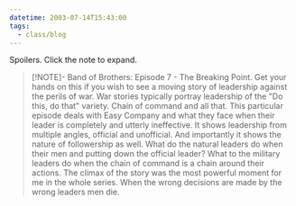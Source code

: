```yaml
---
datetime: 2003-07-14T15:43:00
tags:
  - class/blog
---
```

Spoilers. Click the note to expand.

> [!NOTE]- Band of Brothers: Episode 7 - The Breaking Point.
> Get your hands on this if you wish to see a moving story of leadership against the perils of war. War stories typically portray leadership of the "Do this, do that" variety. Chain of command and all that. This particular episode deals with Easy Company and what they face when their leader is completely and utterly ineffective. It shows leadership from multiple angles, official and unofficial. And importantly it shows the nature of followership as well. What do the natural leaders do when their men and putting down the official leader? What to the military leaders do when the chain of command is a chain around their actions.
> The climax of the story was the most powerful moment for me in the whole series. When the wrong decisions are made by the wrong leaders men die.

